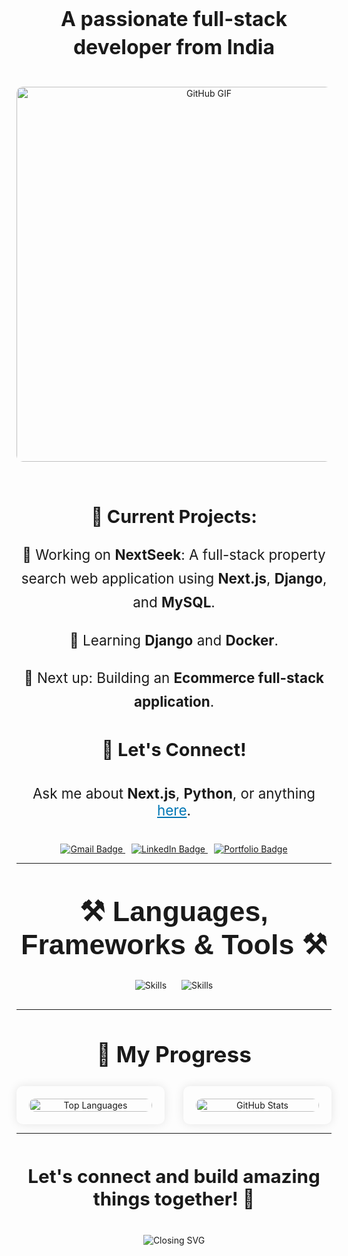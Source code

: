 <h3 align="center" style="font-size: 2rem; margin-top: 10px; line-height: 1.4;">A passionate full-stack developer from India</h3>

<!-- Centered GitHub GIF and Current Projects -->
<div align="center" style="margin-top: 40px;">
  <img src="https://media.giphy.com/media/LMcB8XospGZO8UQq87/giphy.gif" width="600" alt="GitHub GIF" style="border-radius: 10px; margin-bottom: 30px;"/>

  <h4 style="font-size: 1.8rem; margin-bottom: 25px;">🚀 Current Projects:</h4>
  <p style="font-size: 1.4rem; line-height: 1.7; margin-bottom: 20px;">🔭 Working on <strong>NextSeek</strong>: A full-stack property search web application using <strong>Next.js</strong>, <strong>Django</strong>, and <strong>MySQL</strong>.</p>
  <p style="font-size: 1.4rem; line-height: 1.7; margin-bottom: 20px;">🌱 Learning <strong>Django</strong> and <strong>Docker</strong>.</p>
  <p style="font-size: 1.4rem; line-height: 1.7; margin-bottom: 40px;">🔮 Next up: Building an <strong>Ecommerce full-stack application</strong>.</p>

  <h4 style="font-size: 1.8rem;">💬 Let's Connect!</h4>
  <p style="font-size: 1.4rem;">Ask me about <strong>Next.js</strong>, <strong>Python</strong>, or anything <a href="https://github.com/sandyddeveloper/sandyddeveloper/issues" target="_blank" style="color: #0077B5;">here</a>.</p>
</div>

<!-- Social Links Section -->
<div align="center" style="margin-top: 40px;"> 
  <a href="mailto:sandyddeveloper@gmail.com" style="margin-right: 10px;">
    <img src="https://img.shields.io/badge/Gmail-333333?style=for-the-badge&logo=gmail&logoColor=red" alt="Gmail Badge"/>
  </a>
  <a href="https://www.linkedin.com/in/santhosh-raj-k-622179316?utm_source=share&utm_campaign=share_via&utm_content=profile&utm_medium=android_app" target="_blank" style="margin-right: 10px;">
    <img src="https://img.shields.io/badge/LinkedIn-0077B5?style=for-the-badge&logo=linkedin&logoColor=white" alt="LinkedIn Badge"/>
  </a>
  <a href="https://santhoshdev-seven.vercel.app/" target="_blank">
     <img src="https://img.shields.io/badge/Portfolio-FF5722?style=for-the-badge&logo=todoist&logoColor=white" alt="Portfolio Badge"/>
  </a>
</div>

<hr/>

<!-- Skills Section -->
<h2 align="center" style="font-size: 2.8rem; font-family: 'Righteous', sans-serif; margin-top: 50px; margin-bottom: 30px;">⚒️ Languages, Frameworks & Tools ⚒️</h2>
<div align="center" style="margin-bottom: 30px;">
    <img src="https://skillicons.dev/icons?i=react,html,css,vscode,github,figma,git" alt="Skills" style="margin-right: 20px;"/>
    <img src="https://skillicons.dev/icons?i=python,javascript,nextjs,mysql,django" alt="Skills"/>
</div>

<hr/>

<!-- Progress Section with Enhanced Design -->
<div align="center" style="margin-top: 50px;">
  <h3 style="font-size: 2.2rem; margin-bottom: 30px;">🌟 My Progress</h3>
  
  <!-- Enhanced Progress Cards -->
  <div style="display: flex; justify-content: center; gap: 30px; flex-wrap: wrap;">
    <div style="flex: 1; max-width: 45%; box-shadow: 0px 0px 15px rgba(0,0,0,0.1); padding: 20px; border-radius: 10px;">
      <img src="https://github-readme-stats.vercel.app/api/top-langs/?username=sandyddeveloper&layout=compact&theme=dracula" alt="Top Languages" style="width: 100%; border-radius: 10px;"/>
    </div>
    <div style="flex: 1; max-width: 45%; box-shadow: 0px 0px 15px rgba(0,0,0,0.1); padding: 20px; border-radius: 10px;">
      <img src="https://github-readme-stats.vercel.app/api?username=sandyddeveloper&show_icons=true&theme=dracula" alt="GitHub Stats" style="width: 100%; border-radius: 10px;"/>
    </div>
  </div>
</div>

<hr/>

<!-- Closing Message with Enhanced Layout -->
<div align="center" style="margin-top: 50px;">
  <h4 style="font-size: 1.85rem; margin-bottom: 15px;">Let's connect and build amazing things together! 🌟</h4>
  <img src="https://readme-typing-svg.herokuapp.com/?font=Righteous&size=30&center=true&vCenter=true&width=500&height=50&duration=4000&lines=Thank+you+for+visiting!;Feel+free+to+reach+out!" alt="Closing SVG" style="margin-top: 25px;"/>
</div>
